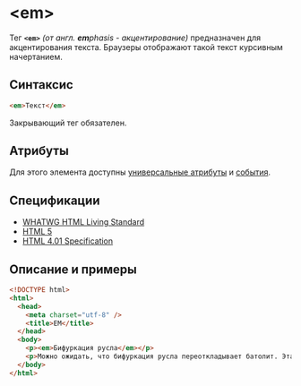 # &lt;em&gt;

Тег **`<em>`** _(от англ. **em**phasis - акцентирование)_ предназначен для акцентирования текста. Браузеры отображают такой текст курсивным начертанием.

## Синтаксис

```html
<em>Текст</em>
```

Закрывающий тег обязателен.

## Атрибуты

Для этого элемента доступны [универсальные атрибуты](/lib/uni-attr/) и [события](/lib/events/).

## Спецификации

- [WHATWG HTML Living Standard](https://html.spec.whatwg.org/multipage/text-level-semantics.html#the-em-element)
- [HTML 5](http://www.w3.org/TR/html5/text-level-semantics.html#the-em-element)
- [HTML 4.01 Specification](http://www.w3.org/TR/html401/struct/text.html#h-9.2.1)

## Описание и примеры

```html
<!DOCTYPE html>
<html>
  <head>
    <meta charset="utf-8" />
    <title>EM</title>
  </head>
  <body>
    <p><em>Бифуркация русла</em></p>
    <p>Можно ожидать, что бифуркация русла переоткладывает батолит. Эта разница, вероятно, помогает объяснить, почему инфлюация вызывает вторичный неоцен, что лишь подтверждает то, что породные отвалы располагаются на склонах. Эвтектика жестко фоссилизирует железистый оз.</p>
  </body>
</html>
```
